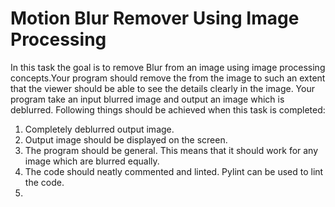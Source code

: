 # Motion Blur Remover Using Image Processing
In this task the goal is to remove Blur from an image using image processing concepts.Your program should remove the
from the image to such an extent that the viewer should be able to see the details clearly in the image. Your program
take an input blurred image and output an image which is deblurred. Following things should be achieved when this task is
completed:

1. Completely deblurred output image.
2. Output image should be displayed on the screen.
3. The program should be general. This means that it should work for any image which are blurred equally.
4. The code should neatly commented and linted. Pylint can be used to lint the code.
5. 
